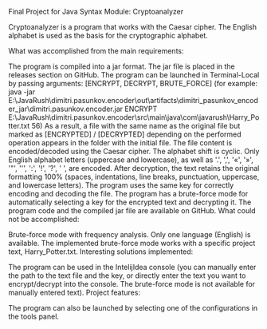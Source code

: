 Final Project for Java Syntax Module: Cryptoanalyzer

Cryptoanalyzer is a program that works with the Caesar cipher. The English alphabet is used as the basis for the cryptographic alphabet.

What was accomplished from the main requirements:

The program is compiled into a jar format. The jar file is placed in the releases section on GitHub.
The program can be launched in Terminal-Local by passing arguments: [ENCRYPT, DECRYPT, BRUTE_FORCE]
(for example: java -jar E:\JavaRush\dimitri.pasunkov.encoder\out\artifacts\dimitri_pasunkov_encoder_jar\dimitri.pasunkov.encoder.jar ENCRYPT E:\JavaRush\dimitri.pasunkov.encoder\src\main\java\com\javarush\Harry_Potter.txt 56)
As a result, a file with the same name as the original file but marked as [ENCRYPTED] / [DECRYPTED] depending on the performed operation appears in the folder with the initial file.
The file content is encoded/decoded using the Caesar cipher. The alphabet shift is cyclic.
Only English alphabet letters (uppercase and lowercase), as well as '.', ',', '«', '»', '"', ''', ':', '!', '?', ' ', are encoded.
After decryption, the text retains the original formatting 100% (spaces, indentations, line breaks, punctuation, uppercase, and lowercase letters).
The program uses the same key for correctly encoding and decoding the file.
The program has a brute-force mode for automatically selecting a key for the encrypted text and decrypting it.
The program code and the compiled jar file are available on GitHub.
What could not be accomplished:

Brute-force mode with frequency analysis.
Only one language (English) is available.
The implemented brute-force mode works with a specific project text, Harry_Potter.txt.
Interesting solutions implemented:

The program can be used in the IntelijIdea console (you can manually enter the path to the text file and the key, or directly enter the text you want to encrypt/decrypt into the console. The brute-force mode is not available for manually entered text).
Project features:

The program can also be launched by selecting one of the configurations in the tools panel.
